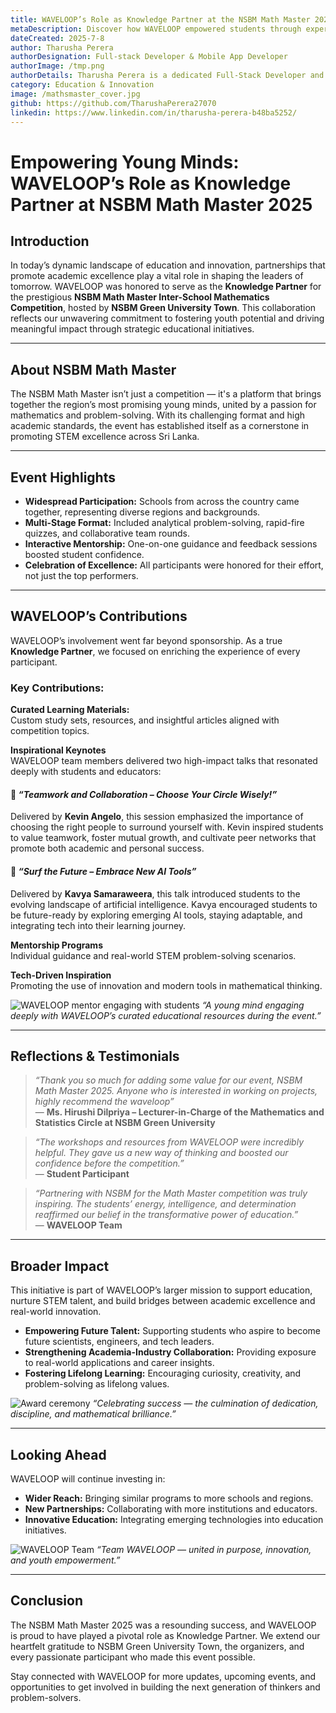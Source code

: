 ```yaml
---
title: WAVELOOP’s Role as Knowledge Partner at the NSBM Math Master 2025
metaDescription: Discover how WAVELOOP empowered students through expert mentorship, curated resources, and inspirational keynotes at the NSBM Math Master 2025, as the event's official Knowledge Partner.
dateCreated: 2025-7-8
author: Tharusha Perera
authorDesignation: Full-stack Developer & Mobile App Developer
authorImage: /tmp.png
authorDetails: Tharusha Perera is a dedicated Full-Stack Developer and Mobile Application Developer with practical experience in crafting scalable digital solutions for both web and mobile platforms. With a strong grasp of frontend and backend technologies, he specializes in developing responsive web interfaces and high-performance apps using modern frameworks like Flutter, React, and Node.js. Tharusha has contributed to several impactful real-world projects, showcasing expertise in UI/UX implementation, backend architecture, and third-party integrations. Driven by a passion for innovation and continuous improvement, he is committed to delivering user-focused, efficient, and future-ready software products.
category: Education & Innovation
image: /mathsmaster_cover.jpg
github: https://github.com/TharushaPerera27070
linkedin: https://www.linkedin.com/in/tharusha-perera-b48ba5252/
---
```


# **Empowering Young Minds: WAVELOOP’s Role as Knowledge Partner at NSBM Math Master 2025**

## Introduction

In today’s dynamic landscape of education and innovation, partnerships that promote academic excellence play a vital role in shaping the leaders of tomorrow. WAVELOOP was honored to serve as the **Knowledge Partner** for the prestigious **NSBM Math Master Inter-School Mathematics Competition**, hosted by **NSBM Green University Town**. This collaboration reflects our unwavering commitment to fostering youth potential and driving meaningful impact through strategic educational initiatives.

---

## About NSBM Math Master

The NSBM Math Master isn’t just a competition — it's a platform that brings together the region’s most promising young minds, united by a passion for mathematics and problem-solving. With its challenging format and high academic standards, the event has established itself as a cornerstone in promoting STEM excellence across Sri Lanka.

---

## Event Highlights

- **Widespread Participation:** Schools from across the country came together, representing diverse regions and backgrounds.
- **Multi-Stage Format:** Included analytical problem-solving, rapid-fire quizzes, and collaborative team rounds.
- **Interactive Mentorship:** One-on-one guidance and feedback sessions boosted student confidence.
- **Celebration of Excellence:** All participants were honored for their effort, not just the top performers.

---

## WAVELOOP’s Contributions

WAVELOOP’s involvement went far beyond sponsorship. As a true **Knowledge Partner**, we focused on enriching the experience of every participant.

### Key Contributions:

**Curated Learning Materials:**  
 Custom study sets, resources, and insightful articles aligned with competition topics.

**Inspirational Keynotes**  
 WAVELOOP team members delivered two high-impact talks that resonated deeply with students and educators:

#### 🎤 _“Teamwork and Collaboration – Choose Your Circle Wisely!”_

Delivered by **Kevin Angelo**, this session emphasized the importance of choosing the right people to surround yourself with. Kevin inspired students to value teamwork, foster mutual growth, and cultivate peer networks that promote both academic and personal success.

#### 🤖 _“Surf the Future – Embrace New AI Tools”_

Delivered by **Kavya Samaraweera**, this talk introduced students to the evolving landscape of artificial intelligence. Kavya encouraged students to be future-ready by exploring emerging AI tools, staying adaptable, and integrating tech into their learning journey.

**Mentorship Programs**  
 Individual guidance and real-world STEM problem-solving scenarios.

**Tech-Driven Inspiration**  
 Promoting the use of innovation and modern tools in mathematical thinking.

![WAVELOOP mentor engaging with students](/blog/kid.jpg)
_“A young mind engaging deeply with WAVELOOP’s curated educational resources during the event.”_

---

## Reflections & Testimonials

> _“Thank you so much for adding some value for our event, NSBM Math Master 2025. Anyone who is interested in working on projects, highly recommend the waveloop”_  
> — **Ms. Hirushi Dilpriya – Lecturer-in-Charge of the Mathematics and Statistics Circle at NSBM Green University**

> _“The workshops and resources from WAVELOOP were incredibly helpful. They gave us a new way of thinking and boosted our confidence before the competition.”_  
> — **Student Participant**

> _“Partnering with NSBM for the Math Master competition was truly inspiring. The students’ energy, intelligence, and determination reaffirmed our belief in the transformative power of education.”_  
> — **WAVELOOP Team**

---

## Broader Impact

This initiative is part of WAVELOOP’s larger mission to support education, nurture STEM talent, and build bridges between academic excellence and real-world innovation.

- **Empowering Future Talent:** Supporting students who aspire to become future scientists, engineers, and tech leaders.
- **Strengthening Academia-Industry Collaboration:** Providing exposure to real-world applications and career insights.
- **Fostering Lifelong Learning:** Encouraging curiosity, creativity, and problem-solving as lifelong values.

![Award ceremony](/blog/navindu-dil.jpg)
_“Celebrating success — the culmination of dedication, discipline, and mathematical brilliance.”_

---

## Looking Ahead

WAVELOOP will continue investing in:

- **Wider Reach:** Bringing similar programs to more schools and regions.
- **New Partnerships:** Collaborating with more institutions and educators.
- **Innovative Education:** Integrating emerging technologies into education initiatives.

![WAVELOOP Team](/blog/team.jpg)
_“Team WAVELOOP — united in purpose, innovation, and youth empowerment.”_

---

## Conclusion

The NSBM Math Master 2025 was a resounding success, and WAVELOOP is proud to have played a pivotal role as Knowledge Partner. We extend our heartfelt gratitude to NSBM Green University Town, the organizers, and every passionate participant who made this event possible.

Stay connected with WAVELOOP for more updates, upcoming events, and opportunities to get involved in building the next generation of thinkers and problem-solvers.
